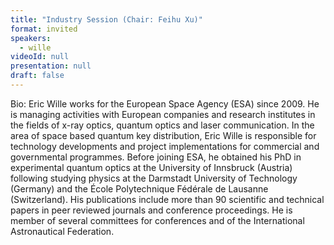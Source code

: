 ```yaml
---
title: "Industry Session (Chair: Feihu Xu)"
format: invited
speakers:
  - wille
videoId: null
presentation: null
draft: false
---
```

Bio: Eric Wille works for the European Space Agency (ESA) since 2009. He is managing activities with European companies and research institutes in the fields of x-ray optics, quantum optics and laser communication. In the area of space based quantum key distribution, Eric Wille is responsible for technology developments and project implementations for commercial and governmental programmes. Before joining ESA, he obtained his PhD in experimental quantum optics at the University of Innsbruck (Austria) following studying physics at the Darmstadt University of Technology (Germany) and the École Polytechnique Fédérale de Lausanne (Switzerland). His publications include more than 90 scientific and technical papers in peer reviewed journals and conference proceedings. He is member of several committees for conferences and of the International Astronautical Federation.



<!-- fields to use above: -->
<!-- videoId: "Vfl9pPh6ipI" -->
<!-- presentation: "/slides/invited-MargaridaPereira.pdf" -->
